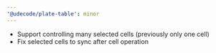 ```yaml
---
'@udecode/plate-table': minor
---
```


- Support controlling many selected cells (previously only one cell)
- Fix selected cells to sync after cell operation
